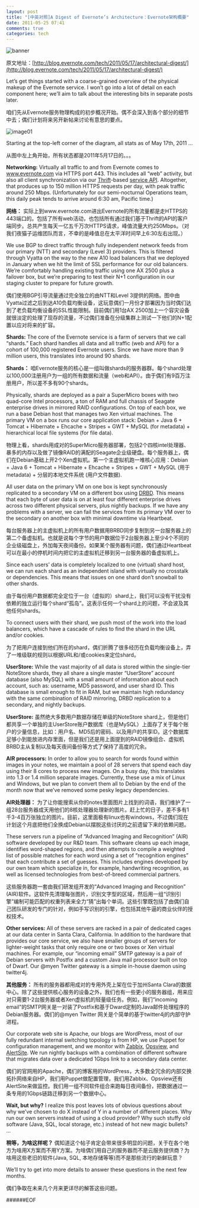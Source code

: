 ```yaml
---
layout: post
title: "[中英对照]A Digest of Evernote’s Architecture：Evernote架构概要"
date: 2011-05-25 07:41
comments: true
categories: tech
---
```

![banner](http://pic.yupoo.com/lankyzheng/Czi4gbZz/11DByW.png "banner")

<!--more-->

原文地址：[http://blog.evernote.com/tech/2011/05/17/architectural-digest/](http://blog.evernote.com/tech/2011/05/17/architectural-digest/)

Let’s get things started with a coarse-grained overview of the physical makeup of the Evernote service. I won’t go into a lot of detail on each component here; we’ll aim to talk about the interesting bits in separate posts later.

咱们先从Evernote服务物理构成的初步概况开始。偶不会深入到各个部分的细节中去；偶们计划将来另开新帖来讨论有意思的要点。

![image01](http://blog.evernote.com/tech/files/2011/05/evernote-highlevel-architecture1-282x300.png)

Starting at the top-left corner of the diagram, all stats as of May 17th, 2011 …

从图中左上角开始，所有状态都是2011年5月17日的。。。

**Networking:** Virtually all traffic to and from Evernote comes to www.evernote.com via HTTPS port 443. This includes all “web” activity, but also all client synchronization via our [Thrift](http://thrift.apache.org/)-based [service API](https://www.evernote.com/about/developer/api/).  Altogether, that produces up to 150 million HTTPS requests per day, with peak traffic around 250 Mbps. (Unfortunately for our semi-nocturnal Operations team, this daily peak tends to arrive around 6:30 am, Pacific time.)

**网络：** 实际上到www.evernote.com进出Evernote的所有流量都是走HTTPS的443端口的。包括了所有web活动，也包括所有通过我们基于Thrift的API的客户端同步。总共产生每天一亿五千万次HTTPS请求，峰值流量大约250Mbps。（对我们夜猫子运维团队而言，不幸的是峰值总在太平洋时间早上6:30左右出现。）

We use BGP to direct traffic through fully independent network feeds from our primary (NTT) and secondary (Level 3) providers. This is filtered through Vyatta on the way to the new A10 load balancers that we deployed in January when we hit the limit of SSL performance for our old balancers. We’re comfortably handling existing traffic using one AX 2500 plus a failover box, but we’re preparing to test their N+1 configuration in our staging cluster to prepare for future growth.

偶们使用BGP引导流量通过完全独立的由NTT和Level 3提供的网络。图中由Vyatta过滤之后到达A10负载均衡设备，这玩意偶们一月份才部署因为当时偶们达到了老负载均衡设备的SSL性能限制。目前偶们用1台AX 2500加上一个容灾设备就很淡定的处理了现存的流量，不过偶们准备在分级集群上测试一下他们的N+1配置以应对将来的扩容。

**Shards:** The core of the Evernote service is a farm of servers that we call “shards.”  Each shard handles all data and all traffic (web and API) for a cohort of 100,000 registered Evernote users.  Since we have more than 9 million users, this translates into around 90 shards.

**Shards：** 咱Evernote服务的核心是一组叫做shards的服务器群。每个shard处理以100,000注册用户为一组的所有数据和流量（web和API）。由于偶们有9百万注册用户，所以差不多有90个shards。

Physically, shards are deployed as a pair a SuperMicro boxes with two quad-core Intel processors, a ton of RAM and full chassis of Seagate enterprise drives in mirrored RAID configurations. On top of each box, we run a base Debian host that manages two Xen virtual machines. The primary VM on a box runs our core application stack:  Debian + Java 6 + Tomcat + Hibernate + Ehcache +  Stripes + GWT + MySQL (for metadata) + hierarchical local file systems (for file data).

物理上看，shards用成对的SuperMicro服务器部署，包括2个四核intel处理器、暴多的内存以及做了镜像RAID的满配的Seagate企业级硬盘。每个服务器上，偶们在Debian基础上开2个Xen虚拟机。第一个主虚拟机跑一堆核心应用：Debian + Java 6 + Tomcat + Hibernate + Ehcache + Stripes + GWT + MySQL (用于metadata) + 分层的本地文件系统 (用户文件数据).

All user data on the primary VM on one box is kept synchronously replicated to a secondary VM on a different box using [DRBD](http://www.drbd.org/). This means that each byte of user data is on at least four different enterprise drives across two different physical servers, plus nightly backups. If we have any problems with a server, we can fail the services from its primary VM over to the secondary on another box with minimal downtime via Heartbeat.

每台服务器上的主虚拟机上的所有用户数据用BRBD同步复制到另一台服务器上的第二个备虚拟机。也就是说每个字节的用户数据位于2台服务器上至少4个不同的企业级磁盘上，外加每天夜间备份。如果某个服务器有问题，偶们通过Heartbeat可以在最小的停机时间内把它的主虚拟机迁移到另一台服务器的备虚拟机上。

Since each users’ data is completely localized to one (virtual) shard host, we can run each shard as an independent island with virtually no crosstalk or dependencies. This means that issues on one shard don’t snowball to other shards.

由于每份用户数据都完全定位于一台（虚拟的）shard上，我们可以没有干扰没有依赖的独立运行每个shard“孤岛”。这表示任何一个shard上的问题，不会波及其他任何shards。

To connect users with their shard, we push most of the work into the load balancers, which have a cascade of rules to find the shard in the URL and/or cookies.

为了把用户连接到他们所在的shard，偶们折腾了很多经历在负载均衡设备上，弄了一堆级联的规则以根据URL和/或cookies来定位shard。

**UserStore:** While the vast majority of all data is stored within the single-tier NoteStore shards, they all share a single master “UserStore” account database (also MySQL) with a small amount of information about each account, such as: username, MD5 password, and user shard ID. This database is small enough to fit in RAM, but we maintain high redundancy with the same combination of RAID mirroring, DRBD replication to a secondary, and nightly backups.

**UserStore:** 虽然绝大多数用户数据存储在单级的NoteStore shard上，但是他们都共享一个单独的主UserStore账户数据库（也是MySQL）上面存了关于每个账户的少量信息，比如：用户名、MD5后的密码、以及用户的共享ID。这个数据库足够小到能放进内存里面，但是我们还是用上面提到的RAID镜像组合、虚拟机BRBD主从复制以及每天夜间备份等方式了保持了高度的冗余。

**AIR processors:** In order to allow you to search for words found within images in your notes, we maintain a pool of 28 servers that spend each day using their 8 cores to process new images. On a busy day, this translates into 1.3 or 1.4 million separate images. Currently, these use a mix of Linux and Windows, but we plan to convert them all to Debian by the end of the month now that we’ve removed some pesky legacy dependencies.

**AIR处理器：** 为了让你能搜索从你的notes里面图片上找到的词语，我们维护了一组28台服务器成天用他们的8核处理器处理新的图片。赶上忙的日子，差不多有1千3-4百万张独立的图片。目前，这里面极有linux也有windows，不过偶们现在计划这个月底把他们全换成Debian以摆脱这些讨厌的之前遗留下来的依赖问题。

These servers run a pipeline of “Advanced Imaging and Recognition” (AIR) software developed by our R&D team. This software cleans up each image, identifies word-shaped regions, and then attempts to compile a weighted list of possible matches for each word using a set of “recognition engines” that each contribute a set of guesses.  This includes engines developed by our own team which specialize in, for example, handwriting recognition, as well as licensed technologies from best-of-breed commercial partners.

这些服务器跑一套由我们研发组开发的“Advanced Imaging and Recognition” (AIR)软件。这软件先清理每张图片，识别文字型的区域，然后用一组“识别引擎”编制可能匹配的权重列表来全力“猜”出每个单词。这些引擎既包括了由偶们自己团队研发的专门的针对，例如手写识别的引擎，也包括其他牛逼的商业伙伴的授权技术。

**Other services:** All of these servers are racked in a pair of dedicated cages at our data center in Santa Clara, California. In addition to the hardware that provides our core service, we also have smaller groups of servers for lighter-weight tasks that only require one or two boxes or Xen virtual machines. For example, our “incoming email” SMTP gateway is a pair of Debian servers with Postfix and a custom Java mail processor built on top of Dwarf. Our @myen Twitter gateway is a simple in-house daemon using twitter4j.

**其他服务：** 所有的服务器都用成对的专用外壳上架在位于加州Santa Clara的数据中心。除了这些提供核心服务的设备之外，我们也有一些更小的服务器组，用来应对只需要1-2台服务器或者Xen虚拟机的轻量级任务。例如，我们“incoming email”的SMTP网关是一对装了Postfix和基于Dward定制的Java邮件处理程序的Debian服务器。偶们的@myen Twitter 网关是个简单的基于twitter4j的内部守护进程。

Our corporate web site is Apache, our blogs are WordPress, most of our fully redundant internal switching topology is from HP, we use Puppet for configuration management, and we monitor with [Zabbix](http://www.zabbix.com/), [Opsview](http://www.opsview.com/), and [AlertSite](http://www.alertsite.com/). We run nightly backups with a combination of different software that migrates data over a dedicated 1Gbps link to a secondary data center.

偶们的官网用的Apache，偶们的博客用的WordPress，大多数全冗余的内部交换拓扑网络来自HP，我们用Puppet做配置管理，我们用Zabbix、Opsview还有AlertSite来做监控。我们用一组不同软件组合来跑每日夜间备份，把数据通过一条专用的1Gbps链路迁移到另一个数据中心。

**Wait, but why?** I realize this post leaves lots of obvious questions about why we’ve chosen to do X instead of Y in a number of different places. Why run our own servers instead of using a cloud provider? Why such stuffy old software (Java, SQL, local storage, etc.) instead of hot new magic bullets? …

**稍等，为啥这样呢？** 偶知道这个帖子肯定会带来很多明显的问题，关于在各个地方为啥用X方案而不用Y方案。为啥偶们用自己的服务器而不是云服务提供商？为啥用这些老旧的软件(Java, SQL, 本地存储等等)而不是那些流行的新鲜玩意？

We’ll try to get into more details to answer these questions in the next few months.

偶们争取在未来几个月来更详尽的解答这些问题。

######EOF
